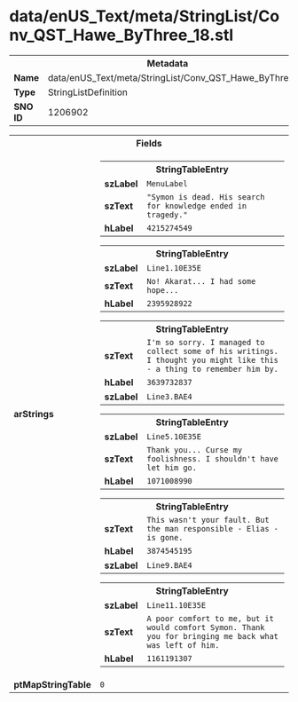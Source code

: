 <h1>data/enUS_Text/meta/StringList/Conv_QST_Hawe_ByThree_18.stl</h1><table><tr><th colspan="100%">Metadata</th></tr><tr><td><b>Name</b></td><td>data/enUS_Text/meta/StringList/Conv_QST_Hawe_ByThree_18.stl</td></tr><tr><td><b>Type</b></td><td>StringListDefinition</td></tr><tr><td><b>SNO ID</b></td><td>1206902</td></tr></table>

<table><tr><th colspan="100%">Fields</th></tr><tr><td><b>arStrings</b></td><td><table><tr><th colspan="100%">StringTableEntry</th></tr><tr><td><b>szLabel</b></td><td><code>MenuLabel</code></td></tr><tr><td><b>szText</b></td><td><code>"Symon is dead. His search for knowledge ended in tragedy."</code></td></tr><tr><td><b>hLabel</b></td><td><code>4215274549</code></td></tr></table>


<table><tr><th colspan="100%">StringTableEntry</th></tr><tr><td><b>szLabel</b></td><td><code>Line1.10E35E</code></td></tr><tr><td><b>szText</b></td><td><code>No! Akarat... I had some hope...</code></td></tr><tr><td><b>hLabel</b></td><td><code>2395928922</code></td></tr></table>


<table><tr><th colspan="100%">StringTableEntry</th></tr><tr><td><b>szText</b></td><td><code>I'm so sorry. I managed to collect some of his writings. I thought you might like this - a thing to remember him by.</code></td></tr><tr><td><b>hLabel</b></td><td><code>3639732837</code></td></tr><tr><td><b>szLabel</b></td><td><code>Line3.BAE4</code></td></tr></table>


<table><tr><th colspan="100%">StringTableEntry</th></tr><tr><td><b>szLabel</b></td><td><code>Line5.10E35E</code></td></tr><tr><td><b>szText</b></td><td><code>Thank you... Curse my foolishness. I shouldn't have let him go.</code></td></tr><tr><td><b>hLabel</b></td><td><code>1071008990</code></td></tr></table>


<table><tr><th colspan="100%">StringTableEntry</th></tr><tr><td><b>szText</b></td><td><code>This wasn't your fault. But the man responsible - Elias - is gone.</code></td></tr><tr><td><b>hLabel</b></td><td><code>3874545195</code></td></tr><tr><td><b>szLabel</b></td><td><code>Line9.BAE4</code></td></tr></table>


<table><tr><th colspan="100%">StringTableEntry</th></tr><tr><td><b>szLabel</b></td><td><code>Line11.10E35E</code></td></tr><tr><td><b>szText</b></td><td><code>A poor comfort to me, but it would comfort Symon. Thank you for bringing me back what was left of him.</code></td></tr><tr><td><b>hLabel</b></td><td><code>1161191307</code></td></tr></table>


</td></tr><tr><td><b>ptMapStringTable</b></td><td><code>0</code></td></tr></table>

